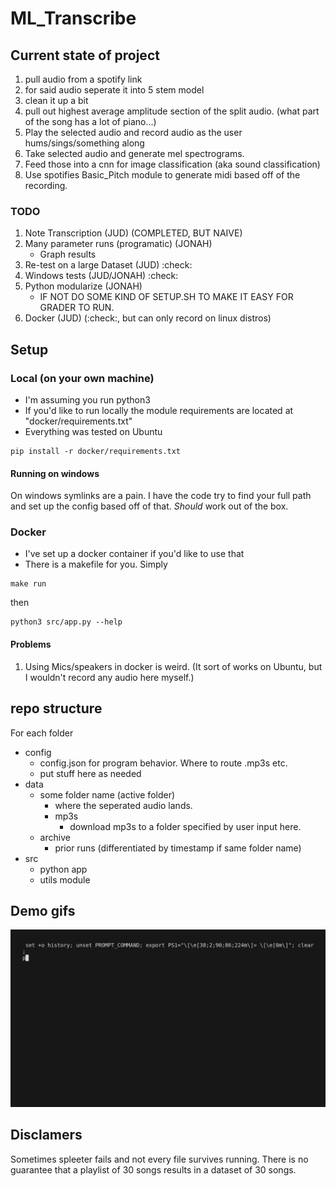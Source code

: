 # ML_Transcribe
## Current state of project
1. pull audio from a spotify link
2. for said audio seperate it into 5 stem model
3. clean it up a bit
4. pull out highest average amplitude section of the split audio. (what part of the song has a lot of piano...)
5. Play the selected audio and record audio as the user hums/sings/something along
6. Take selected audio and generate mel spectrograms.
7. Feed those into a cnn for image classification (aka sound classification)
8. Use spotifies Basic_Pitch module to generate midi based off of the recording. 
### TODO
1. Note Transcription (JUD) (COMPLETED, BUT NAIVE)
2. Many parameter runs (programatic) (JONAH)
    - Graph results 
3. Re-test on a large Dataset (JUD) :check:
4. Windows tests (JUD/JONAH) :check:
5. Python modularize (JONAH)
    - IF NOT DO SOME KIND OF SETUP.SH TO MAKE IT EASY FOR GRADER TO RUN.
6. Docker (JUD) (:check:, but can only record on linux distros)
## Setup
### Local (on your own machine)
- I'm assuming you run python3
- If you'd like to run locally the module requirements are located at "docker/requirements.txt"
- Everything was tested on Ubuntu

```
pip install -r docker/requirements.txt
```

#### Running on windows
On windows symlinks are a pain. 
I have the code try to find your full path and set up the config based off of that. 
*Should* work out of the box. 

### Docker
- I've set up a docker container if you'd like to use that
- There is a makefile for you. Simply 
``` 
make run
```
then
```
python3 src/app.py --help
```
#### Problems
1. Using Mics/speakers in docker is weird. (It sort of works on Ubuntu, but I wouldn't record any audio here myself.)

## repo structure
For each folder
- config
    - config.json for program behavior. Where to route .mp3s etc.
    - put stuff here as needed
- data
    - some folder name (active folder)
        - where the seperated audio lands. 
        - mp3s
            - download mp3s to a folder specified by user input here.
    - archive
        - prior runs (differentiated by timestamp if same folder name)
- src
    - python app
    - utils module

## Demo gifs
![demo](./gifs/demo.gif)

## Disclamers
Sometimes spleeter fails and not every file survives running. There is no guarantee that a playlist of 30 songs results in a dataset of 30 songs. 
